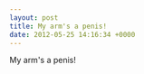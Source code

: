 ```yaml
---
layout: post
title: My arm's a penis!
date: 2012-05-25 14:16:34 +0000
---
```


My arm's a penis!

